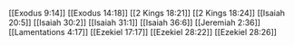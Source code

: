 [[Exodus 9:14]]
[[Exodus 14:18]]
[[2 Kings 18:21]]
[[2 Kings 18:24]]
[[Isaiah 20:5]]
[[Isaiah 30:2]]
[[Isaiah 31:1]]
[[Isaiah 36:6]]
[[Jeremiah 2:36]]
[[Lamentations 4:17]]
[[Ezekiel 17:17]]
[[Ezekiel 28:22]]
[[Ezekiel 28:26]]
